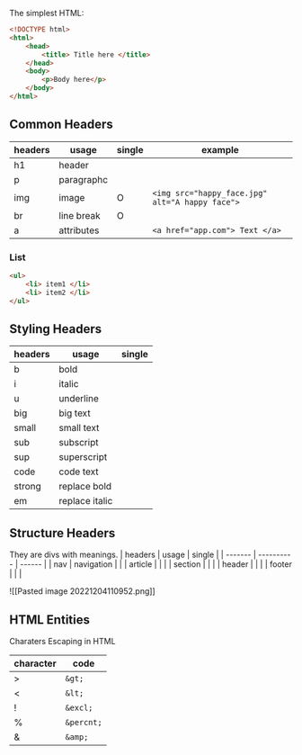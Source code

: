 The simplest HTML:
```html
<!DOCTYPE html>
<html>
	<head>
		<title> Title here </title>
	</head>
	<body>
		<p>Body here</p>
	</body>
</html>
```

## Common Headers

| headers | usage      | single | example                                         |
| ------- | ---------- | ------ | ----------------------------------------------- |
| h1      | header     |        |                                                 |
| p       | paragraphc |        |                                                 |
| img     | image      | O      | `<img src="happy_face.jpg" alt="A happy face">` |
| br      | line break | O      |                                                 |
| a       | attributes |        | `<a href="app.com"> Text </a>`                  |

### List
```html
<ul>
	<li> item1 </li>
	<li> item2 </li>
</ul>
```


## Styling Headers

| headers | usage          | single |
| ------- | -------------- | ------ |
| b       | bold           |        |
| i       | italic         |        |
| u       | underline      |        |
| big     | big text       |        |
| small   | small text     |        |
| sub     | subscript      |        |
| sup     | superscript    |        |
| code    | code text      |        |
| strong  | replace bold   |        |
| em      | replace italic |        |

## Structure Headers

They are divs with meanings.
| headers | usage      | single |
| ------- | ---------- | ------ |
| nav     | navigation |        |
| article |            |        |
| section |            |        |
| header  |            |        |
| footer  |            |        |

![[Pasted image 20221204110952.png]]

## HTML Entities

Charaters Escaping in HTML

| character | code       |
| --------- | ---------- |
| >         | `&gt;`     |
| <         | `&lt;`     |
| !         | `&excl;`   |
| %         | `&percnt;` |
| &         | `&amp;`    |

